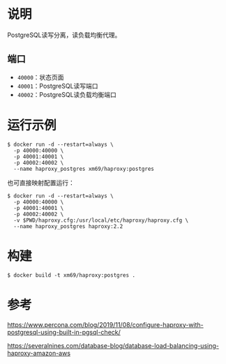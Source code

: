 # 说明

PostgreSQL读写分离，读负载均衡代理。

## 端口

* `40000`：状态页面
* `40001`：PostgreSQL读写端口
* `40002`：PostgreSQL读负载均衡端口

# 运行示例

```
$ docker run -d --restart=always \
  -p 40000:40000 \
  -p 40001:40001 \
  -p 40002:40002 \
  --name haproxy_postgres xm69/haproxy:postgres
```

也可直接映射配置运行：
```
$ docker run -d --restart=always \
  -p 40000:40000 \
  -p 40001:40001 \
  -p 40002:40002 \
  -v $PWD/haproxy.cfg:/usr/local/etc/haproxy/haproxy.cfg \
  --name haproxy_postgres haproxy:2.2
```

# 构建

```
$ docker build -t xm69/haproxy:postgres .
```

# 参考

https://www.percona.com/blog/2019/11/08/configure-haproxy-with-postgresql-using-built-in-pgsql-check/

https://severalnines.com/database-blog/database-load-balancing-using-haproxy-amazon-aws